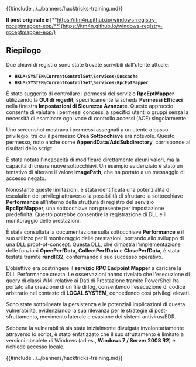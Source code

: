 {{#include ../../banners/hacktricks-training.md}}

**Il post originale è** [**https://itm4n.github.io/windows-registry-rpceptmapper-eop/**](https://itm4n.github.io/windows-registry-rpceptmapper-eop/)

## Riepilogo

Due chiavi di registro sono state trovate scrivibili dall'utente attuale:

- **`HKLM\SYSTEM\CurrentControlSet\Services\Dnscache`**
- **`HKLM\SYSTEM\CurrentControlSet\Services\RpcEptMapper`**

È stato suggerito di controllare i permessi del servizio **RpcEptMapper** utilizzando la **GUI di regedit**, specificamente la scheda **Permessi Efficaci** nella finestra **Impostazioni di Sicurezza Avanzate**. Questo approccio consente di valutare i permessi concessi a specifici utenti o gruppi senza la necessità di esaminare ogni voce di controllo accessi (ACE) singolarmente.

Uno screenshot mostrava i permessi assegnati a un utente a basso privilegio, tra cui il permesso **Crea Sottocchiave** era notevole. Questo permesso, noto anche come **AppendData/AddSubdirectory**, corrisponde ai risultati dello script.

È stata notata l'incapacità di modificare direttamente alcuni valori, ma la capacità di creare nuove sottocchiavi. Un esempio evidenziato è stato un tentativo di alterare il valore **ImagePath**, che ha portato a un messaggio di accesso negato.

Nonostante queste limitazioni, è stata identificata una potenzialità di escalation dei privilegi attraverso la possibilità di sfruttare la sottocchiave **Performance** all'interno della struttura di registro del servizio **RpcEptMapper**, una sottocchiave non presente per impostazione predefinita. Questo potrebbe consentire la registrazione di DLL e il monitoraggio delle prestazioni.

È stata consultata la documentazione sulla sottocchiave **Performance** e il suo utilizzo per il monitoraggio delle prestazioni, portando allo sviluppo di una DLL proof-of-concept. Questa DLL, che dimostra l'implementazione delle funzioni **OpenPerfData**, **CollectPerfData** e **ClosePerfData**, è stata testata tramite **rundll32**, confermando il suo successo operativo.

L'obiettivo era costringere il **servizio RPC Endpoint Mapper** a caricare la DLL Performance creata. Le osservazioni hanno rivelato che l'esecuzione di query di classi WMI relative ai Dati di Prestazione tramite PowerShell ha portato alla creazione di un file di log, consentendo l'esecuzione di codice arbitrario nel contesto di **LOCAL SYSTEM**, concedendo così privilegi elevati.

Sono state sottolineate la persistenza e le potenziali implicazioni di questa vulnerabilità, evidenziando la sua rilevanza per le strategie di post-sfruttamento, movimento laterale e evasione dei sistemi antivirus/EDR.

Sebbene la vulnerabilità sia stata inizialmente divulgata involontariamente attraverso lo script, è stato enfatizzato che il suo sfruttamento è limitato a versioni obsolete di Windows (ad es., **Windows 7 / Server 2008 R2**) e richiede accesso locale.

{{#include ../../banners/hacktricks-training.md}}
